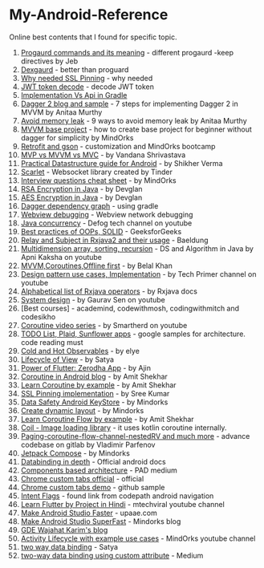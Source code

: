 # My-Android-Reference
Online best contents that I found for specific topic. 



1) [Progaurd commands and its meaning](https://jebware.com/blog/?p=418) - different progaurd -keep directives by Jeb
2) [Dexgaurd](https://www.guardsquare.com/en/blog/setting-up-dexguard-android-studio#:~:text=%2D%20DexGuard%20comes%20with%20a%20plugin,and%20double%2Dclick%20to%20install.) - better than proguard
3) [Why needed SSL Pinning](https://stackoverflow.com/questions/45699036/why-is-ssl-certificate-pinning-required) - why needed
4) [JWT token decode](https://jwt.io/) - decode JWT token
5) [Implementation Vs Api in Gradle](https://medium.com/mindorks/implementation-vs-api-in-gradle-3-0-494c817a6fa)
6) [Dagger 2 blog and sample](https://android.jlelse.eu/7-steps-to-implement-dagger-2-in-android-dabc16715a3a) - 7 steps for implementing Dagger 2 in MVVM by Anitaa Murthy
7) [Avoid memory leak](https://android.jlelse.eu/9-ways-to-avoid-memory-leaks-in-android-b6d81648e35e) - 9 ways to avoid memory leak by Anitaa Murthy
8) [MVVM base project](https://blog.mindorks.com/mvvm-architecture-android-tutorial-for-beginners-step-by-step-guide) - how to create base project for beginner without dagger for simplicity by MindOrks
9) [Retrofit and gson](https://futurestud.io/tutorials/retrofit-replace-the-integrated-json-converter) - customization and MindOrks bootcamp
10) [MVP vs MVVM vs MVC](https://blog.mindorks.com/mvc-mvp-mvvm-architecture-in-android) - by Vandana Shrivastava
11) [Practical Datastructure guide for Android](https://medium.com/mindorks/practical-data-structures-guide-for-android-developers-73fdec190802) - by Shikher Verma
12) [Scarlet](https://github.com/Tinder/Scarlet) - Websocket library created by Tinder
13) [Interview questions cheat sheet](https://github.com/MindorksOpenSource/android-interview-questions) - by MindOrks
14) [RSA Encryption in Java](https://www.devglan.com/java8/rsa-encryption-decryption-java) - by Devglan
15) [AES Encryption in Java](https://www.devglan.com/corejava/java-aes-encypt-decrypt) - by Devglan
16) [Dagger dependency graph](https://android.jlelse.eu/gradle-dependency-tree-819b68898a53) - using gradle
17) [Webview debugging](https://developers.google.com/web/tools/chrome-devtools/remote-debugging/webviews) - Webview network debugging 
18) [Java concurrency](https://www.youtube.com/playlist?list=PLhfHPmPYPPRk6yMrcbfafFGSbE2EPK_A6) - Defog tech channel on youtube
19) [Best practices of OOPs, SOLID](https://www.geeksforgeeks.org/best-practices-of-object-oriented-programming-oop/?ref=leftbar-rightbar) - GeeksforGeeks
20) [Relay and Subject in Rxjava2 and their usage](https://www.baeldung.com/rx-relay?__cf_chl_captcha_tk__=5b0128c3819482d681bd2f9267273aea238ab109-1597618958-0-AaowS7CVt2yCUSAbVE5ZUj9d17t-JJGhkytmvD2o43xPfn8jbQCgZqscT1gseAvsBs6O0phoGs7vqGcI3oJypHgJYLMOcVqpd_I9zn5jN2GnogleynVfaCd5r24GzipRq-9QiW6Eke3K6HWLDiyJ_truWidpy_arYZ9pSQY_dfeTlYNCRCM4INjT0w7TJGvwrQ24bcPexb8loVtlrgubXu4H3VL4UAmVoBT2Jyji2WYmRoBkqElVntYRsmX71qd7QJX2eQZKCuIlzxzE5YY6HM0Kcd51-09jFno7kISWyLpghyqSGQU2O3eL4OX6MfC0HeDLzAzxDzRr8hQpQeIb0UM41UsFoTCKFlP6eeWmGaoiz5ajYF32yfedYjcoTAnfLuOS0DckwtUcAgbBuEa_RYBtsxPvDmw7FSYEezeSR2cwtdJDHDcaX8kH01CmGxC_lHeKFU2a6pTLCydKzWtLCeLUrHJGcWONERvYPVIewYj_CCrLGzlWTPGpt2AzTJjOrA) - Baeldung
21) [Multidimension array, sorting, recursion](https://www.youtube.com/playlist?list=PLKKfKV1b9e8ps6dD3QA5KFfHdiWj9cB1s) - DS and Algorithm in Java by Apni Kaksha on youtube
22) [MVVM,Coroutines,Offline first](https://www.youtube.com/playlist?list=PLk7v1Z2rk4hjVaZ8DZKe8iT9RIM9OUrwp) - by Belal Khan
23) [Design pattern use cases, Implementation](https://www.youtube.com/playlist?list=PLTyWtrsGknYfiybyI_6R7KvHSql0DW-2v) - by Tech Primer channel on youtube
24) [Alphabetical list of Rxjava operators](https://rxjava-doc.readthedocs.io/en/latest/Alphabetical-List-of-Observable-Operators/) - by Rxjava docs
25) [System design](https://www.youtube.com/playlist?list=PLMCXHnjXnTnvo6alSjVkgxV-VH6EPyvoX) - by Gaurav Sen on youtube
26) [Best courses] - academind, codewithmosh, codingwithmitch and codesikho
27) [Coroutine video series](https://www.youtube.com/playlist?list=PLlxmoA0rQ-Lzyprk1wxs4CT15hOqvW0oC) - by Smartherd on youtube
28) [TODO List, Plaid, Sunflower apps](https://github.com/android/architecture-samples) - google samples for architecture. code reading must
29) [Cold and Hot Observables](https://medium.com/mobile-app-development-publication/rxjava-2-understanding-hot-vs-cold-with-just-vs-fromcallable-3c463f9f68c9) - by elye
30) [Lifecycle of View](https://proandroiddev.com/the-life-cycle-of-a-view-in-android-6a2c4665b95e) - by Satya
31) [Power of Flutter: Zerodha App](https://www.youtube.com/watch?v=rSN8OLs1B0U&feature=youtu.be) - by Ajin 
32) [Coroutine in Android blog](https://blog.mindorks.com/mastering-kotlin-coroutines-in-android-step-by-step-guide) - by Amit Shekhar
33) [Learn Coroutine by example](https://github.com/MindorksOpenSource/Kotlin-Coroutines-Android-Examples) - by Amit Shekhar
34) [SSL Pinning implementation](https://medium.com/@sreekumar_av/certificate-public-key-pinning-in-android-using-retrofit-2-0-74140800025b) - by Sree Kumar
35) [Data Safety Android KeyStore](https://blog.mindorks.com/how-to-encrypt-data-safely-on-device-and-use-the-androidkeystore) - by Mindorks
36) [Create dynamic layout](https://medium.com/mindorks/creating-dynamic-layouts-in-android-d4008b72f2d) - by Mindorks
37) [Learn Coroutine Flow by example](https://github.com/MindorksOpenSource/Kotlin-Flow-Android-Examples) - by Amit Shekhar
38) [Coil - Image loading library](https://github.com/coil-kt/coil) - it uses kotlin coroutine internally.
39) [Paging-coroutine-flow-channel-nestedRV and much more](https://gitlab.com/parfenovvs/g-base) - advance codebase on gitlab by Vladimir Parfenov
40) [Jetpack Compose](https://github.com/MindorksOpenSource/Jetpack-Compose-Android-Examples) - by Mindorks
41) [Databinding in depth](https://developer.android.com/topic/libraries/data-binding) - Official android docs
42) [Components based architecture](https://proandroiddev.com/scalable-architecture-for-big-mobile-projects-c48f329a2275) - PAD medium
43) [Chrome custom tabs official](https://developer.chrome.com/docs/android/custom-tabs/overview/#:~:text=Custom%20Tabs%20is%20a%20browser,to%20resort%20to%20a%20WebView.&text=An%20app%20can%20change%20things,Toolbar%20color) - official
44) [Chrome custom tabs demo](https://github.com/hitherejoe/Tabby) - github sample
45) [Intent Flags](https://blog.akquinet.de/2010/04/15/android-activites-and-tasks-series-intent-flags/) - found link from codepath android navigation
46) [Learn Flutter by Project in Hindi](https://www.youtube.com/watch?v=j-LOab_PzzU&t=79s) - mtechviral youtube channel
47) [Make Android Studio Faster](https://upaae.com/how-to-make-android-studio-faster-in-2-steps/) - upaae.com
48) [Make Android Studio SuperFast](https://blog.mindorks.com/speed-up-gradle-build-for-android-to-save-your-time) - Mindorks blog
49) [GDE Wajahat Karim's blog](https://wajahatkarim.com/)
50) [Activity Lifecycle with example use cases](https://www.youtube.com/watch?v=RiFui-i-s-o) - MindOrks youtube channel
51) [two way data binding](https://proandroiddev.com/databinding-in-android-b3cb41a8e0c5) - Satya
52) [two-way data binding using custom attribute](https://medium.com/@douglas.iacovelli/custom-two-way-databinding-made-easy-f8b17a4507d2) - Medium
